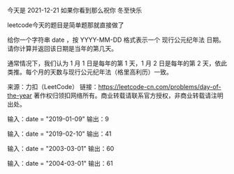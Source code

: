 今天是 2021-12-21 如果你看到那么祝你 冬至快乐 

leetcode今天的题目是简单题那就直接做了


给你一个字符串 date ，按 YYYY-MM-DD 格式表示一个 现行公元纪年法 日期。请你计算并返回该日期是当年的第几天。

通常情况下，我们认为 1 月 1 日是每年的第 1 天，1 月 2 日是每年的第 2 天，依此类推。每个月的天数与现行公元纪年法（格里高利历）一致。

来源：力扣（LeetCode）
链接：https://leetcode-cn.com/problems/day-of-the-year
著作权归领扣网络所有。商业转载请联系官方授权，非商业转载请注明出处。



输入：date = "2019-01-09"
输出：9

输入：date = "2019-02-10"
输出：41

输入：date = "2003-03-01"
输出：60

输入：date = "2004-03-01"
输出：61

